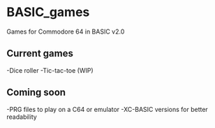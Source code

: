 # BASIC_games
Games for Commodore 64 in BASIC v2.0

## Current games

-Dice roller
-Tic-tac-toe (WIP)

## Coming soon

-PRG files to play on a C64 or emulator
-XC-BASIC versions for better readability
